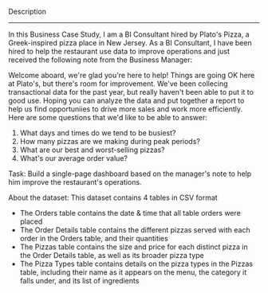 Description
***********
In this Business Case Study, I am a BI Consultant hired by Plato's Pizza, a Greek-inspired pizza place in New Jersey. As a BI Consultant, I have been hired to help the restaurant use data to improve operations and just received the following note from the Business Manager:

Welcome aboard, we're glad you're here to help!
Things are going OK here at Plato's, but there's room for improvement. We've been collecing transactional data for the past year, but really haven't been able to put it to good use. Hoping you can analyze the data and put together a report to help us find opportuniies to drive more sales and work more efficiently. 
Here are some questions that we'd like to be able to answer:
1) What days and times do we tend to be busiest?
2) How many pizzas are we making during peak periods?
3) What are our best and worst-selling pizzas?
4) What's our average order value?

Task: Build a single-page dashboard based on the manager's note to help him improve the restaurant's operations.

About the dataset:
This dataset contains 4 tables in CSV format
- The Orders table contains the date & time that all table orders were placed
- The Order Details table contains the different pizzas served with each order in the Orders table, and their quantities
- The Pizzas table contains the size and price for each distinct pizza in the Order Details table, as well as its broader pizza type
- The Pizza Types table contains details on the pizza types in the Pizzas table, including their name as it appears on the menu, the category it falls under, and its list of ingredients

